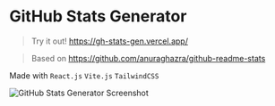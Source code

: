 # GitHub Stats Generator
> Try it out! https://gh-stats-gen.vercel.app/

> Based on https://github.com/anuraghazra/github-readme-stats

Made with `React.js` `Vite.js` `TailwindCSS`

![GitHub Stats Generator Screenshot](https://raw.githubusercontent.com/joshxfi/images-db/main/img/statsgen.jpg)
